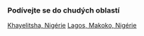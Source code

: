 ### Podívejte se do chudých oblastí

[Khayelitsha, Nigérie](https://maps.app.goo.gl/rN1Pu1xTWJjCSSSe8)
[Lagos, Makoko, Nigérie](https://maps.app.goo.gl/LN82SmVvAwMs6fjKA)
